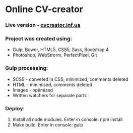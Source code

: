 #  Online CV-creator

### Live version - [cvcreator.inf.ua](http://cvcreator.inf.ua/)


### Project was created using:

  - Gulp, Bower, HTML5, CSS5, Sass, Bootstrap 4
  - Photoshop, WebStrorm, PerfectPixel, Git

### Gulp processing:

  - SCSS - conveted in CSS, minimized, comments deleted
  - HTML - minimised, comments deleted
  - Images - optimized
  - Written watchers for separate parts

### Deploy:

1) Install all node modules. Enter in console: npm install
2) Make build. Enter in console: gulp